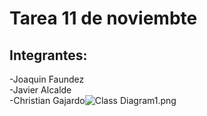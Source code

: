 # Tarea 11 de noviembte

## Integrantes:
-Joaquin Faundez   
-Javier Alcalde  
-Christian Gajardo![Class Diagram1.png](..%2F..%2F.config%2FVisualParadigm%2Fws%2FVPProjects%2FClass%20Diagram1.png)